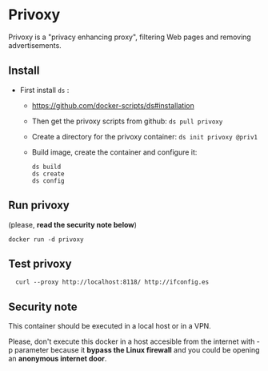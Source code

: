 # Privoxy

Privoxy is a "privacy enhancing proxy", filtering Web pages and removing advertisements.

## Install
- First install `ds` :
     + https://github.com/docker-scripts/ds#installation

  - Then get the privoxy scripts from github: `ds pull privoxy`

  - Create a directory for the privoxy container: `ds init privoxy @priv1`

  - Build image, create the container and configure it:
    ```
    ds build
    ds create
    ds config
    ```

## Run privoxy

(please, __read the security note below__)

    docker run -d privoxy
    
## Test privoxy

      curl --proxy http://localhost:8118/ http://ifconfig.es
      
## Security note

This container should be executed in a local host or in a VPN.

Please, don't execute this docker in a host accesible from the internet with -p parameter because it __bypass the Linux firewall__ and you could be opening an __anonymous internet door__.
